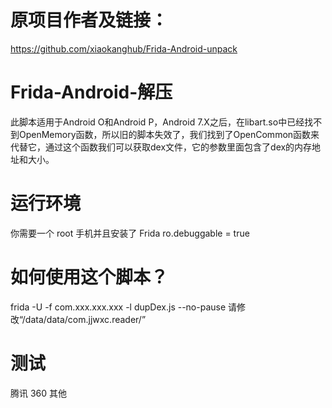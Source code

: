 # 原项目作者及链接：
https://github.com/xiaokanghub/Frida-Android-unpack

# Frida-Android-解压

此脚本适用于Android O和Android P，Android 7.X之后，在libart.so中已经找不到OpenMemory函数，所以旧的脚本失效了，我们找到了OpenCommon函数来代替它，通过这个函数我们可以获取dex文件，它的参数里面包含了dex的内存地址和大小。

# 运行环境

你需要一个 root 手机并且安装了 Frida
ro.debuggable = true

# 如何使用这个脚本？

frida -U -f com.xxx.xxx.xxx -l dupDex.js --no-pause
请修改“/data/data/com.jjwxc.reader/”

# 测试

腾讯
360
其他
